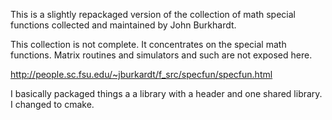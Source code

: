 This is a slightly repackaged version of the collection of math special functions
collected and maintained by John Burkhardt.

This collection is not complete.  It concentrates on the special math functions.
Matrix routines and simulators and such are not exposed here.

http://people.sc.fsu.edu/~jburkardt/f_src/specfun/specfun.html

I basically packaged things a a library with a header and one shared library.
I changed to cmake.
